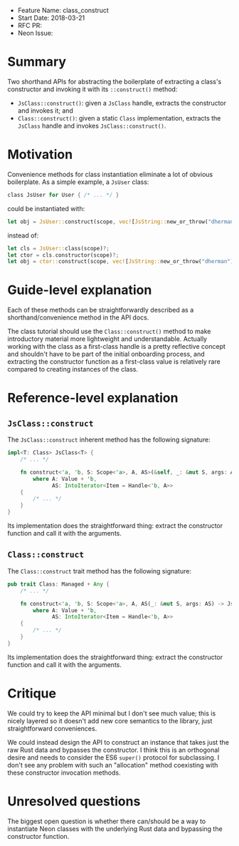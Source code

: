 - Feature Name: class_construct
- Start Date: 2018-03-21
- RFC PR: 
- Neon Issue: 

# Summary
[summary]: #summary

Two shorthand APIs for abstracting the boilerplate of extracting a class's constructor and invoking it with its `::construct()` method:
  - `JsClass::construct()`: given a `JsClass` handle, extracts the constructor and invokes it; and
  - `Class::construct()`: given a static `Class` implementation, extracts the `JsClass` handle and invokes `JsClass::construct()`.

# Motivation
[motivation]: #motivation

Convenience methods for class instantiation eliminate a lot of obvious boilerplate. As a simple example, a `JsUser` class:

```rust
class JsUser for User { /* ... */ }
```

could be instantiated with:

```rust
let obj = JsUser::construct(scope, vec![JsString::new_or_throw("dherman")?])?;
```

instead of:

```rust
let cls = JsUser::class(scope)?;
let ctor = cls.constructor(scope)?;
let obj = ctor::construct(scope, vec![JsString::new_or_throw("dherman")?])?;
```

# Guide-level explanation
[guide-level-explanation]: #guide-level-explanation

Each of these methods can be straightforwardly described as a shorthand/convenience method in the API docs.

The class tutorial should use the `Class::construct()` method to make introductory material more lightweight and understandable. Actually working with the class as a first-class handle is a pretty reflective concept and shouldn't have to be part of the initial onboarding process, and extracting the constructor function as a first-class value is relatively rare compared to creating instances of the class.

# Reference-level explanation
[reference-level-explanation]: #reference-level-explanation

## `JsClass::construct`

The `JsClass::construct` inherent method has the following signature:

```rust
impl<T: Class> JsClass<T> {
    /* ... */

    fn construct<'a, 'b, S: Scope<'a>, A, AS>(&self, _: &mut S, args: AS) -> JsResult<T>
        where A: Value + 'b,
              AS: IntoIterator<Item = Handle<'b, A>>
    {
        /* ... */
    }
}
```

Its implementation does the straightforward thing: extract the constructor function and call it with the arguments.

## `Class::construct`

The `Class::construct` trait method has the following signature:

```rust
pub trait Class: Managed + Any {
    /* ... */

    fn construct<'a, 'b, S: Scope<'a>, A, AS(_: &mut S, args: AS) -> JsResult<Self>
        where A: Value + 'b,
              AS: IntoIterator<Item = Handle<'b, A>>
    {
        /* ... */
    }
}
```

Its implementation does the straightforward thing: extract the constructor function and call it with the arguments.

# Critique
[critique]: #critique

We could try to keep the API minimal but I don't see much value; this is nicely layered so it doesn't add new core semantics to the library, just straightforward conveniences.

We could instead design the API to construct an instance that takes just the raw Rust data and bypasses the constructor. I think this is an orthogonal desire and needs to consider the ES6 `super()` protocol for subclassing. I don't see any problem with such an "allocation" method coexisting with these constructor invocation methods.

# Unresolved questions
[unresolved]: #unresolved-questions

The biggest open question is whether there can/should be a way to instantiate Neon classes with the underlying Rust data and bypassing the constructor function.

